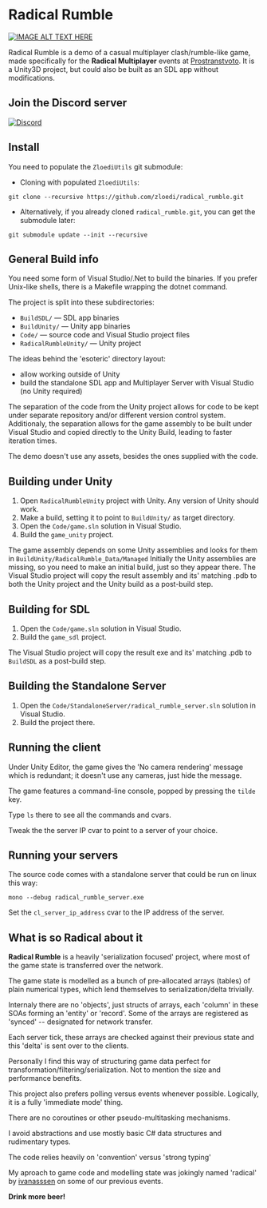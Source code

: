 # Radical Rumble

[![IMAGE ALT TEXT HERE](https://img.youtube.com/vi/zXZ-K3xs2Gs/0.jpg)](https://www.youtube.com/watch?v=zXZ-K3xs2Gs)

Radical Rumble is a demo of a casual multiplayer clash/rumble-like game, made specifically for the
**Radical Multiplayer** events at [Prostranstvoto].
It is a Unity3D project, but could also be built as an SDL app without modifications.

## Join the Discord server
[![Discord](https://discord.com/api/guilds/1219911855128973342/widget.png?style=shield)](https://discord.gg/nWfq9HcGYB)


[Prostranstvoto]: https://prostranstvoto.bg

## Install
You need to populate the `ZloediUtils` git submodule:

* Cloning with populated `ZloediUtils`:

`git clone --recursive https://github.com/zloedi/radical_rumble.git`
* Alternatively, if you already cloned `radical_rumble.git`, you can get the submodule later:

`git submodule update --init --recursive`

## General Build info
You need some form of Visual Studio/.Net to build the binaries.
If you prefer Unix-like shells, there is a Makefile wrapping the dotnet command.

The project is split into these subdirectories:
* `BuildSDL/` — SDL app binaries
* `BuildUnity/` — Unity app binaries
* `Code/` — source code and Visual Studio project files
* `RadicalRumbleUnity/` — Unity project


The ideas behind the 'esoteric' directory layout:
* allow working outside of Unity
* build the standalone SDL app and Multiplayer Server with Visual Studio (no Unity required)

The separation of the code from the Unity project allows for code to be kept under separate
repository and/or different version control system.
Additionaly, the separation allows for the game assembly to be built under Visual Studio and copied
directly to the Unity Build, leading to faster iteration times.

The demo doesn't use any assets, besides the ones supplied with the code.

## Building under Unity

1. Open `RadicalRumbleUnity` project with Unity. Any version of Unity should work.
2. Make a build, setting it to point to `BuildUnity/` as target directory.
3. Open the `Code/game.sln` solution in Visual Studio.
4. Build the `game_unity` project. 

The game assembly depends on some Unity assemblies and looks for them in `BuildUnity/RadicalRumble_Data/Managed`
Initially the Unity assemblies are missing, so you need to make an initial build, just so they
appear there.
The Visual Studio project will copy the result assembly and its' matching .pdb to both the Unity
project and the Unity build as a post-build step.

## Building for SDL

1. Open the `Code/game.sln` solution in Visual Studio.
2. Build the `game_sdl` project. 

The Visual Studio project will copy the result exe and its' matching .pdb to `BuildSDL` as a
post-build step.

## Building the Standalone Server

1. Open the `Code/StandaloneServer/radical_rumble_server.sln` solution in Visual Studio.
2. Build the project there.

## Running the client

Under Unity Editor, the game gives the 'No camera rendering' message which is redundant;
it doesn't use any cameras, just hide the message.

The game features a command-line console, popped by pressing the `tilde` key.

Type `ls` there to see all the commands and cvars.

Tweak the the server IP cvar to point to a server of your choice.

## Running your servers

The source code comes with a standalone server that could be run on linux this way:

`mono --debug radical_rumble_server.exe`

Set the `cl_server_ip_address` cvar to the IP address of the server.

## What is so Radical about it

**Radical Rumble** is a heavily 'serialization focused' project, where most of the game state is
transferred over the network.

The game state is modelled as a bunch of pre-allocated arrays (tables) of plain numerical types,
which lend themselves to serialization/delta trivially.

Internaly there are no 'objects', just structs of arrays, each 'column' in these SOAs forming an
'entity' or 'record'.
Some of the arrays are registered as 'synced' -- designated for network transfer.

Each server tick, these arrays are checked against their previous state and this 'delta' is sent
over to the clients.

Personally I find this way of structuring game data perfect for transformation/filtering/serialization.
Not to mention the size and performance benefits.

This project also prefers polling versus events whenever possible.
Logically, it is a fully 'immediate mode' thing.

There are no coroutines or other pseudo-multitasking mechanisms.

I avoid abstractions and use mostly basic C# data structures and rudimentary types.

The code relies heavily on 'convention' versus 'strong typing'

My aproach to game code and modelling state was jokingly named 'radical' by [ivanasssen] on some of
our previous events.

**Drink more beer!**

[ivanasssen]: https://github.com/ivanassen
